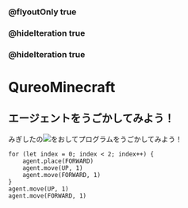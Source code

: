 ### @flyoutOnly true
### @hideIteration true
### @hideIteration true
# QureoMinecraft

## エージェントをうごかしてみよう！

みぎしたの![](https://raw.githubusercontent.com/camp-minecraft/TechkidsCampTutorial/master/images/playbutton.png)をおしてプログラムをうごかしてみよう！

```template
for (let index = 0; index < 2; index++) {
    agent.place(FORWARD)
    agent.move(UP, 1)
    agent.move(FORWARD, 1)
}
agent.move(UP, 1)
agent.move(FORWARD, 1)
```